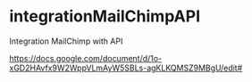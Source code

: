 # integrationMailChimpAPI
Integration MailChimp with API

https://docs.google.com/document/d/1o-xGD2HAvfx9W2WppVLmAyW5SBLs-agKLKQMSZ9MBgU/edit#
